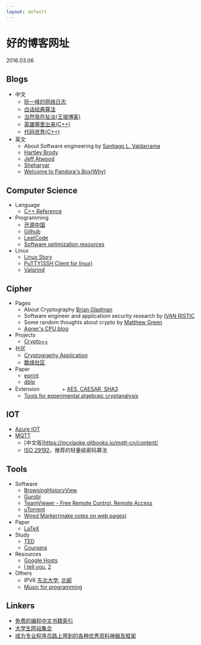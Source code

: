 ```yaml
---
layout: default
---
```


# 好的博客网址
2016.03.06

## Blogs
  * 中文
    + [阮一峰的网络日志](http://www.ruanyifeng.com/blog/archives.html)
    + [白话经典算法](http://blog.csdn.net/column/details/algorithm-easyword.html)
    + [当然我在扯淡(王垠博客)](http://www.yinwang.org/)
    + [英雄哪里出来(C++)](http://www.cppblog.com/menjitianya/)
    + [代码世界(C++)](http://github.tiankonguse.com/index.html)
  * 英文
    + About Software engineering by [Santiago L. Valdarrama](http://www.shiftedup.com/archive)
    + [Hartley Brody](https://blog.hartleybrody.com/)
    + [Jeff Atwood](https://blog.codinghorror.com/)
    + [Sheharyar](https://sheharyar.me/)
    + [Welcome to Pandora's Box(Why)](http://hustcalm.me/)

## Computer Science
  * Language
    + [C++ Reference](http://en.cppreference.com/w/cpp)
  * Programming
    + [开源中国](https://git.oschina.net/)
    + [Github](https://github.com/)
    + [LeetCode](https://leetcode.com/problemset/algorithms/)
    + [Software optimization resources](http://www.agner.org/optimize/)
  * Linux
    + [Linux Story](http://www.linuxstory.org/)
    + [PuTTY(SSH Client for linux)](http://www.chiark.greenend.org.uk/~sgtatham/putty/)
    + [Valgrind](http://valgrind.org/)

## Cipher
  * Pages
    + About Cryptography [Brian Gladman](http://www.gladman.me.uk/)
    + Software engineer and applicationi security research by [IVAN RISTIC](https://blog.ivanristic.com/)
    + Some random thoughts about crypto by [Matthew Green](http://blog.cryptographyengineering.com/2016_08_01_archive.html)
    + [Agner's CPU blog](http://www.agner.org/optimize/blog)
  * Projects
    + [Crypto++](https://www.cryptopp.com)
  * 社区
    + [Cryptography Application](https://crypto.stackexchange.com/)
    + [数缘社区](http://www.mathmagic.cn/)
  * Paper
    + [eprint](https://eprint.iacr.org/complete/)
    + [dblp](http://dblp.uni-trier.de/)
  * Extension
　　　　+ [AES, CAESAR, SHA3](https://competitions.cr.yp.to)
    + [Tools for experimental algebraic cryptanalysis](http://www.cryptosystem.net/aes/tools.html)

## IOT
  * [Azure IOT](http://azure.github.io/azure-iot-sdks/)
  * [MQTT](http://mqtt.org/)
    + [中文版]https://mcxiaoke.gitbooks.io/mqtt-cn/content/
    + [ISO 29192](https://www.iso.org/obp/ui/#iso:std:iso-iec:29192:-1:ed-1:v1:en)，推荐的轻量级密码算法

## Tools
  * Software
    + [BrowsingHistoryView](http://www.nirsoft.net/utils/browsing_history_view.html)
    + [Gurobi](http://www.gurobi.com)
    + [TeamViewer - Free Remote Control, Remote Access](https://www.teamviewer.com/en/index.aspx)
    + [uTorrent](http://www.utorrent.com)
    + [Wired Marker(make notes on web pages)](http://www.wired-marker.org/en/)
  * Paper
    + [LaTeX](https://latex-project.org/ftp.html)
  * Study
    + [TED](https://www.ted.com/)
    + [Coursera](https://www.coursera.org/)
  * Resources
    + [Google Hosts](http://googlehost.lofter.com/)
    + [I tell you](http://itellyou.cn), [2](http://www.msdn.hk)
  * Others
    + IPV6 [东北大学](http://hdtv.neu6.edu.cn/), [北邮](https://tv.byr.cn/desktop/)
    + [Music for programming](http://musicforprogramming.net)


## Linkers
  * [免费的编程中文书籍索引](https://github.com/justjavac/free-programming-books-zh_CN)
  * [大学生网站集合](https://github.com/Xuanwo/WebsitesForStudents)
  * [成为专业程序员路上用到的各种优秀资料神器及框架](http://www.cnblogs.com/jasondan/p/6380597.html)
